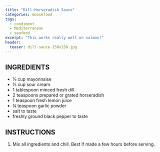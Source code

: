 ```yaml
---
title: "Dill-Horseradish Sauce"
categories: moosefood
tags: 
  - condiment
  - Mediterranean
  - seafood
excerpt: "This works really well on salmon!" 
header:
  teaser: dill-sauce-150x150.jpg
---
```


## INGREDIENTS
* ⅓ cup mayonnaise
* ⅓ cup sour cream
* 1 tablespoon minced fresh dill
* 2 teaspoons prepared or grated horseradish
* 1 teaspoon fresh lemon juice
* ¼ teaspoon garlic powder
* salt to taste
* freshly ground black pepper to taste

## INSTRUCTIONS
1. Mix all ingredients and chill. Best if made a few hours before serving.
